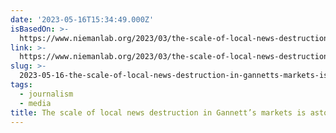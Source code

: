 ```yaml
---
date: '2023-05-16T15:34:49.000Z'
isBasedOn: >-
  https://www.niemanlab.org/2023/03/the-scale-of-local-news-destruction-in-gannetts-markets-is-astonishing/
link: >-
  https://www.niemanlab.org/2023/03/the-scale-of-local-news-destruction-in-gannetts-markets-is-astonishing/
slug: >-
  2023-05-16-the-scale-of-local-news-destruction-in-gannetts-markets-is-astonishing-or-n
tags:
  - journalism
  - media
title: The scale of local news destruction in Gannett’s markets is astonishing | N
---
```


